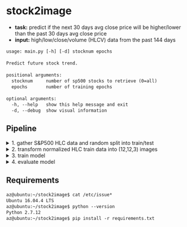 # stock2image
* __task:__ predict if the next 30 days avg close price will be higher/lower than the past 30 days avg close price
* __input:__ high/low/close/volume (HLCV) data from the past 144 days

```console
usage: main.py [-h] [-d] stocknum epochs

Predict future stock trend.

positional arguments:
  stocknum     number of sp500 stocks to retrieve (0=all)
  epochs       number of training epochs

optional arguments:
  -h, --help   show this help message and exit
  -d, --debug  show visual information
```

## Pipeline
<details><summary>1. gather S&P500 HLC data and random split into train/test</summary>
<p>
  
```console
* Retrieving S&P500 data..
** 404 train symbols - 101 test symbols
```

</p>
</details>

<details><summary>2. transform normalized HLC train data into (12,12,3) images</summary>
<p>
  
<img src="./res/create.gif" width="500" height="375" />

</p>
</details>

<details><summary>3. train model</summary>
<p>
  
<img src="./res/train.gif" width="500" height="375" />

</p>
</details>

<details><summary>4. evaluate model</summary>
<p>
  
<img src="./res/evaluate.gif" width="500" height="375" />

</p>
</details>

## Requirements
```console
az@ubuntu:~/stock2image$ cat /etc/issue*
Ubuntu 16.04.4 LTS
az@ubuntu:~/stock2image$ python --version
Python 2.7.12
az@ubuntu:~/stock2image$ pip install -r requirements.txt
```
